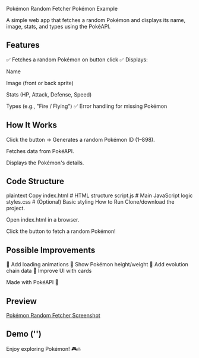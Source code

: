 Pokémon Random Fetcher
Pokémon Example

A simple web app that fetches a random Pokémon and displays its name, image, stats, and types using the PokéAPI.

## Features

✅ Fetches a random Pokémon on button click
✅ Displays:

Name

Image (front or back sprite)

Stats (HP, Attack, Defense, Speed)

Types (e.g., "Fire / Flying")
✅ Error handling for missing Pokémon

## How It Works

Click the button → Generates a random Pokémon ID (1–898).

Fetches data from PokéAPI.

Displays the Pokémon's details.

## Code Structure

plaintext
Copy
index.html # HTML structure
script.js # Main JavaScript logic
styles.css # (Optional) Basic styling
How to Run
Clone/download the project.

Open index.html in a browser.

Click the button to fetch a random Pokémon!

## Possible Improvements

🔹 Add loading animations
🔹 Show Pokémon height/weight
🔹 Add evolution chain data
🔹 Improve UI with cards

Made with PokéAPI 🚀

## Preview

[Pokémon Random Fetcher Screenshot](./image.png)

## Demo ('')

Enjoy exploring Pokémon! 🎮🔥
